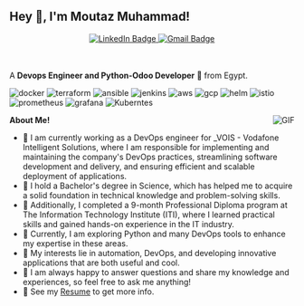 <h2 title="hehehe"> Hey 👋, I'm Moutaz Muhammad!</h2>

<div id="badges" align="center">
  <a href="https://www.linkedin.com/in/moutazmuhammad"  target="_blank" alt="LinkedIn">
    <img src="https://img.shields.io/badge/LinkedIn-blue?style=for-the-badge&logo=linkedin&logoColor=white" alt="LinkedIn Badge"/>
  </a>
   <a href="https://www.moutazmuhammad@gmail.com"  target="_blank" alt="Gmail">
    <img src="https://img.shields.io/badge/Gmail-red?style=for-the-badge&logo=gmail&logoColor=white" alt="Gmail Badge"/>
  </a>
</div>

<br />
<br />

A **Devops Engineer and Python-Odoo Developer** 🚀 from Egypt.

![docker](https://img.shields.io/badge/Docker-Container-blue)
![terraform](https://img.shields.io/badge/Terraform-Infrastructure-darkblue)
![ansible](https://img.shields.io/badge/Ansible-Configuration-lightblack)
![jenkins](https://img.shields.io/badge/Jenkins-Automation-white)
![aws](https://img.shields.io/badge/AWS-CloudProvider-yellow)
![gcp](https://img.shields.io/badge/GCP-CloudProvider-white)
![helm](https://img.shields.io/badge/Helm-Charts-blue)
![istio](https://img.shields.io/badge/Istio-ServiceMesh-darkblue)
![prometheus](https://img.shields.io/badge/Prometheus-Monitor-lightblack)
![grafana](https://img.shields.io/badge/Grafana-Analytics&Monitoring-white)
![Kuberntes](https://img.shields.io/badge/kubernetes-Orchesterator-blue)

  <img align="right" alt="GIF" src="https://i.pinimg.com/originals/e4/26/70/e426702edf874b181aced1e2fa5c6cde.gif" />

**About Me!**
- 💼 I am currently working as a DevOps engineer for _VOIS - Vodafone Intelligent Solutions, where I am responsible for implementing and maintaining the company's DevOps practices, streamlining software development and delivery, and ensuring efficient and scalable deployment of applications.
- 💼 I hold a Bachelor's degree in Science, which has helped me to acquire a solid foundation in technical knowledge and problem-solving skills.
- 💼 Additionally, I completed a 9-month Professional Diploma program at The  Information Technology Institute (ITI), where I learned practical skills and gained hands-on experience in the IT industry.
- 🌱 Currently, I am exploring Python and many DevOps tools to enhance my expertise in these areas.
- 🤔 My interests lie in automation, DevOps, and developing innovative applications that are both useful and cool.
- 💬 I am always happy to answer questions and share my knowledge and experiences, so feel free to ask me anything!
- 📝 See my [Resume](https://drive.google.com/file/d/1_lwoYuM56gb9ckYvTW39rEKNg54M6twJ/view?usp=sharing) to get more info.
